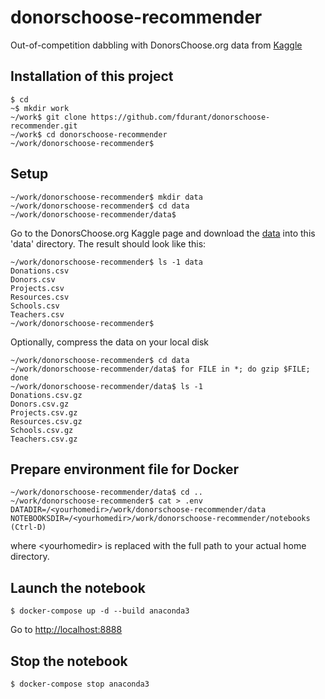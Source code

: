 # donorschoose-recommender

Out-of-competition dabbling with DonorsChoose.org data from [Kaggle](https://www.kaggle.com/donorschoose)

## Installation of this project
```
$ cd
~$ mkdir work
~/work$ git clone https://github.com/fdurant/donorschoose-recommender.git
~/work$ cd donorschoose-recommender
~/work/donorschoose-recommender$ 
```

## Setup

```
~/work/donorschoose-recommender$ mkdir data
~/work/donorschoose-recommender$ cd data
~/work/donorschoose-recommender/data$
```

Go to the DonorsChoose.org Kaggle page and download the [data](https://www.kaggle.com/donorschoose/io/data) into this 'data' directory.
The result should look like this:
```
~/work/donorschoose-recommender$ ls -1 data
Donations.csv
Donors.csv
Projects.csv
Resources.csv
Schools.csv
Teachers.csv
~/work/donorschoose-recommender$
```

Optionally, compress the data on your local disk
```
~/work/donorschoose-recommender$ cd data
~/work/donorschoose-recommender/data$ for FILE in *; do gzip $FILE; done
~/work/donorschoose-recommender/data$ ls -1
Donations.csv.gz
Donors.csv.gz
Projects.csv.gz
Resources.csv.gz
Schools.csv.gz
Teachers.csv.gz
```

## Prepare environment file for Docker
```
~/work/donorschoose-recommender/data$ cd ..
~/work/donorschoose-recommender$ cat > .env
DATADIR=/<yourhomedir>/work/donorschoose-recommender/data
NOTEBOOKSDIR=/<yourhomedir>/work/donorschoose-recommender/notebooks
(Ctrl-D)
```
where &lt;yourhomedir&gt; is replaced with the full path to your actual home directory.

## Launch the notebook
```
$ docker-compose up -d --build anaconda3
```

Go to [http://localhost:8888](http://localhost:8888)


## Stop the notebook
```
$ docker-compose stop anaconda3
```
